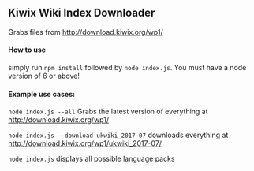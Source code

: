 ## Kiwix Wiki Index Downloader
Grabs files from http://download.kiwix.org/wp1/

#### How to use

simply run `npm install` followed by `node index.js`. You must have a node version of 6 or above!

#### Example use cases:

`node index.js --all` Grabs the latest version of everything at http://download.kiwix.org/wp1/

`node index.js --download ukwiki_2017-07` downloads everything at http://download.kiwix.org/wp1/ukwiki_2017-07/

`node index.js` displays all possible language packs